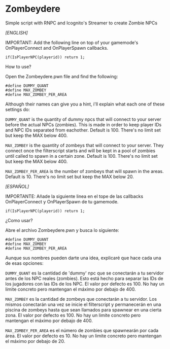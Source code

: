 # Zombeydere
Simple script with RNPC and Icognito's Streamer to create Zombie NPCs

*[ENGLISH]*

IMPORTANT: Add the following line on top of your gamemode's OnPlayerConnect and OnPlayerSpawn callbacks.

`if(IsPlayerNPC(playerid)) return 1;`

How to use?

Open the Zombeydere.pwn file and find the following:

```
#define DUMMY_QUANT
#define MAX_ZOMBEY
#define MAX_ZOMBEY_PER_AREA
```

Although their names can give you a hint, i'll explain what each one of these settings do:

`DUMMY_QUANT` is the quantity of dummy npcs that will connect to your server before the actual NPCs (zombies). This is made in order to keep player IDs and NPC IDs separated from eachother. Default is 100. There's no limit set but keep the MAX below 400.

`MAX_ZOMBEY` is the quantity of zombeys that will connect to your server. They connect once the filterscript starts and will be kept in a pool of zombies until called to spawn in a certain zone. Default is 100. There's no limit set but keep the MAX below 400.

`MAX_ZOMBEY_PER_AREA` is the number of zombeys that will spawn in the areas. Default is 10. There's no limit set but keep the MAX below 20.

*[ESPAÑOL]*

IMPORTANTE: Añade la siguiente linea en el tope de las callbacks OnPlayerConnect y OnPlayerSpawn de tu gamemode.

`if(IsPlayerNPC(playerid)) return 1;`

¿Como usar?

Abre el archivo Zombeydere.pwn y busca lo siguiente:

```
#define DUMMY_QUANT
#define MAX_ZOMBEY
#define MAX_ZOMBEY_PER_AREA
```

Aunque sus nombres pueden darte una idea, explicaré que hace cada una de esas opciones:

`DUMMY_QUANT` es la cantidad de 'dummy' npc que se conectarán a tu servidor antes de los NPC reales (zombies). Esto está hecho para separar las IDs de los jugadores con las IDs de los NPC. El valor por defecto es 100. No hay un limite concreto pero mantengan el máximo por debajo de 400.

`MAX_ZOMBEY` es la cantidad de zombeys que conectarán a tu servidor. Los mismos conectarán una vez se inicie el filterscript y permanecerán en una piscina de zombeys hasta que sean llamados para spawnear en una cierta zona. El valor por defecto es 100. No hay un limite concreto pero mantengan el máximo por debajo de 400.

`MAX_ZOMBEY_PER_AREA` es el número de zombies que spawnearán por cada área. El valor por defecto es 10. No hay un limite concreto pero mantengan el máximo por debajo de 20.
